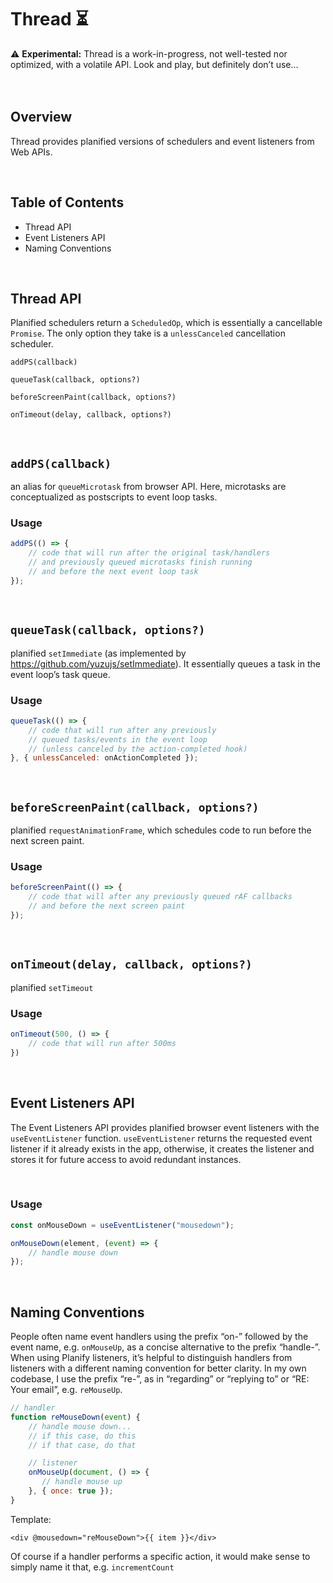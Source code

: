 # Thread ⏳

<aside>
⚠️ <b>Experimental:</b> Thread is a work-in-progress, not well-tested nor optimized, with a volatile API. Look and play, but definitely don’t use…
</aside>
<br/>
<br/>

## Overview

Thread provides planified versions of schedulers and event listeners from Web APIs.

<br/>

## Table of Contents

- Thread API
- Event Listeners API
- Naming Conventions
<br/>

## Thread API

Planified schedulers return a `ScheduledOp`, which is essentially a cancellable `Promise`. The only option they take is a `unlessCanceled` cancellation scheduler.

`addPS(callback)` 

`queueTask(callback, options?)`

`beforeScreenPaint(callback, options?)`

`onTimeout(delay, callback, options?)`

<br/>

## `addPS(callback)` 

an alias for `queueMicrotask` from browser API. Here, microtasks are conceptualized as postscripts to event loop tasks.

### Usage

```jsx
addPS(() => {
    // code that will run after the original task/handlers 
    // and previously queued microtasks finish running
    // and before the next event loop task
});
```
<br/>

## `queueTask(callback, options?)`

planified `setImmediate` (as implemented by https://github.com/yuzujs/setImmediate). It essentially queues a task in the event loop’s task queue.

### Usage

```jsx
queueTask(() => {
    // code that will run after any previously 
    // queued tasks/events in the event loop
    // (unless canceled by the action-completed hook)
}, { unlessCanceled: onActionCompleted });
```
<br/>

## `beforeScreenPaint(callback, options?)`

planified `requestAnimationFrame`, which schedules code to run before the next screen paint.

### Usage

```jsx
beforeScreenPaint(() => {
    // code that will after any previously queued rAF callbacks
    // and before the next screen paint
});
```
<br/>

## `onTimeout(delay, callback, options?)`

planified `setTimeout`

### Usage

```jsx
onTimeout(500, () => {
    // code that will run after 500ms
})
```

<br/>

## Event Listeners API

The Event Listeners API provides planified browser event listeners with the `useEventListener` function. `useEventListener` returns the requested event listener if it already exists in the app, otherwise, it creates the listener and stores it for future access to avoid redundant instances.

<br/>

### Usage

```jsx
const onMouseDown = useEventListener("mousedown");

onMouseDown(element, (event) => {
    // handle mouse down
});
```
<br/>

## Naming Conventions

People often name event handlers using the prefix “on-” followed by the event name, e.g. `onMouseUp`, as a concise alternative to the prefix “handle-”. When using Planify listeners, it’s helpful to distinguish handlers from listeners with a different naming convention for better clarity. In my own codebase, I use the prefix “re-”, as in “regarding” or “replying to” or “RE: Your email”, e.g. `reMouseUp`. 

```jsx
// handler
function reMouseDown(event) {
    // handle mouse down...
    // if this case, do this
    // if that case, do that

    // listener
    onMouseUp(document, () => {
       // handle mouse up
    }, { once: true });
}
```

Template:

```tsx
<div @mousedown="reMouseDown">{{ item }}</div>
```

Of course if a handler performs a specific action, it would make sense to simply name it that, e.g. `incrementCount`
